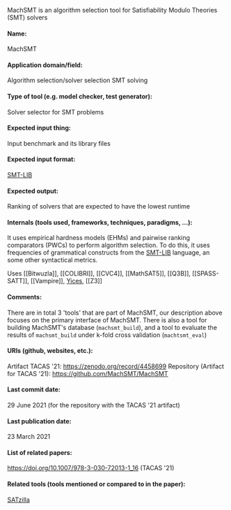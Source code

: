 MachSMT is an algorithm selection tool for Satisfiability Modulo Theories (SMT) solvers

#### Name:
MachSMT

#### Application domain/field:
Algorithm selection/solver selection
SMT solving

#### Type of tool (e.g. model checker, test generator):
Solver selector for SMT problems

#### Expected input thing:
Input benchmark and its library files

#### Expected input format:
[SMT-LIB](SMT-LIB.md)

#### Expected output:
Ranking of solvers that are expected to have the lowest runtime

#### Internals (tools used, frameworks, techniques, paradigms, ...):
It uses empirical hardness models (EHMs) and pairwise ranking comparators (PWCs) to perform algorithm selection.
To do this, it uses frequencies of grammatical constructs from the [SMT-LIB](SMT-LIB.md) language, an some other syntactical metrics.

Uses [[Bitwuzla]], [[COLIBRI]], [[CVC4]], [[MathSAT5]], [[Q3B]], [[SPASS-SATT]], [[Vampire]], [Yices](../Solvers/SMT/Yices.md), [[Z3]]

#### Comments:
There are in total 3 'tools' that are part of MachSMT, our description above focuses on the primary interface of MachSMT. There is also a tool for building MachSMT's database (`machsmt_build`), and a tool to evaluate the results of `machsmt_build` under k-fold cross validation (`machtsmt_eval`)

#### URIs (github, websites, etc.):
Artifact TACAS '21: https://zenodo.org/record/4458699
Repository (Artifact for TACAS '21): https://github.com/MachSMT/MachSMT

#### Last commit date:
29 June 2021 (for the repository with the TACAS '21 artifact)

#### Last publication date:
23 March 2021

#### List of related papers:
https://doi.org/10.1007/978-3-030-72013-1_16 (TACAS '21)

#### Related tools (tools mentioned or compared to in the paper):
[SATzilla](SATzilla.md)

